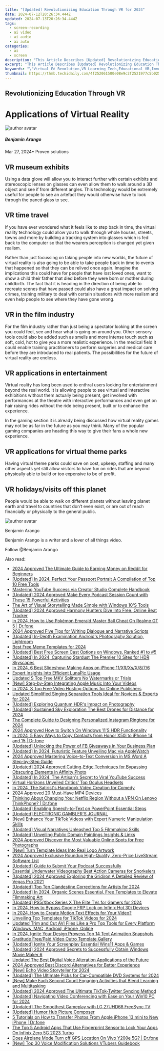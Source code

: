 ```yaml
---
title: "[Updated] Revolutionizing Education Through VR for 2024"
date: 2024-07-12T20:26:34.444Z
updated: 2024-07-13T20:26:34.444Z
tags: 
  - screen-recording
  - ai video
  - ai audio
  - ai auto
categories: 
  - ai
  - screen
description: "This Article Describes [Updated] Revolutionizing Education Through VR for 2024"
excerpt: "This Article Describes [Updated] Revolutionizing Education Through VR for 2024"
keywords: "\"Virtual Ed Revolution,VR Learning Tech,Educational VR,Immersive Classroom,VR in Schools,VREduce Boundaries,Next-Gen VR Learn\""
thumbnail: https://thmb.techidaily.com/4f252061500e08e9c2f2521977c5b0253a500625454298afd84e9855ed4fbb6b.jpg
---
```


## Revolutionizing Education Through VR

# Applications of Virtual Reality

![author avatar](https://images.wondershare.com/filmora/article-images/benjamin-arango-author.jpg)

##### Benjamin Arango

 Mar 27, 2024• Proven solutions

## VR museum exhibits

 Using a data glove will allow you to interact further with certain exhibits and stereoscopic lenses on glasses can even allow them to walk around a 3D object and see if from different angles. This technology would be extremely useful for people to see an artefact they would otherwise have to look through the paned glass to see.

## VR time travel

 If you have ever wondered what it feels like to step back in time, the virtual reality technology could allow you to walk through whole houses, streets, towns and more by building a tracking system into glasses which is fed back to the computer so that the wearers perception is changed yet given realism.

 Rather than just focussing on taking people into new worlds, the future of virtual reality is also going to be able to take people back in time to events that happened so that they can be relived once again. Imagine the implications this could have for people that have lost loved ones, want to show a child their father that died before they were born or mother during childbirth. The fact that it is heading in the direction of being able to recreate scenes that have passed could also have a great impact on solving crimes, training military to deal with certain situations with more realism and even help people to see where they have gone wrong.

## VR in the film industry

 For the film industry rather than just being a spectator looking at the screen you could feel, see and hear what is going on around you. Other sensory tools could also be added such as smells and more intense touch such as soft, cold, hot to give you a more realistic experience. In the medical field it could enable training practitioners to perform surgeries and medical care before they are introduced to real patients. The possibilities for the future of virtual reality are endless.

## VR applications in entertainment

 Virtual reality has long been used to enthral users looking for entertainment beyond the real world. It is allowing people to see virtual and interactive exhibitions without them actually being present, get involved with performances at the theatre with interactive performances and even get on hair raising rides without the ride being present, built or to enhance the experience.

 In the gaming section it is already being discussed how virtual reality games may not be as far in the future as you may think. Many of the popular gaming companies are heading this way to give their fans a whole new experience.

## VR applications for virtual theme parks

 Having virtual theme parks could save on cost, upkeep, staffing and many other aspects yet still allow visitors to have fun on rides that are beyond physically able to build or too expensive to be of profit.

## VR holidays/visits off this planet

 People would be able to walk on different planets without leaving planet earth and travel to countries that don’t even exist, or are out of reach financially or physically to the general public.

![author avatar](https://images.wondershare.com/filmora/article-images/benjamin-arango-author.jpg)

Benjamin Arango

Benjamin Arango is a writer and a lover of all things video.

Follow @Benjamin Arango


<ins class="adsbygoogle"
     style="display:block"
     data-ad-format="autorelaxed"
     data-ad-client="ca-pub-7571918770474297"
     data-ad-slot="1223367746"></ins>



<ins class="adsbygoogle"
     style="display:block"
     data-ad-client="ca-pub-7571918770474297"
     data-ad-slot="8358498916"
     data-ad-format="auto"
     data-full-width-responsive="true"></ins>




<span class="atpl-alsoreadstyle">Also read:</span>
<div><ul>
<li><a href="https://fox-access.techidaily.com/2024-approved-the-ultimate-guide-to-earning-money-on-reddit-for-beginners/"><u>2024 Approved  The Ultimate Guide to Earning Money on Reddit for Beginners</u></a></li>
<li><a href="https://fox-access.techidaily.com/updated-in-2024-perfect-your-passport-portrait-a-compilation-of-top-10-free-tools/"><u>[Updated] In 2024, Perfect Your Passport Portrait  A Compilation of Top 10 Free Tools</u></a></li>
<li><a href="https://youtube-video-recordings.techidaily.com/mastering-youtube-success-via-creator-studio-complete-handbook/"><u>Mastering YouTube Success via Creator Studio  Complete Handbook</u></a></li>
<li><a href="https://fox-access.techidaily.com/updated-2024-approved-make-every-podcast-session-count-with-these-15-powerful-activities/"><u>[Updated] 2024 Approved  Make Every Podcast Session Count with These 15 Powerful Activities</u></a></li>
<li><a href="https://extra-resources.techidaily.com/the-art-of-visual-storytelling-made-simple-with-windows-10s-tools/"><u>The Art of Visual Storytelling Made Simple with Windows 10'S Tools</u></a></li>
<li><a href="https://fox-access.techidaily.com/updated-2024-approved-harmony-hunters-dive-into-free-online-beat-tracker/"><u>[Updated] 2024 Approved  Harmony Hunters  Dive Into Free, Online Beat Tracker</u></a></li>
<li><a href="https://pokemon-go-android.techidaily.com/in-2024-how-to-use-pokemon-emerald-master-ball-cheat-on-realme-gt-5-drfone-by-drfone-virtual-android/"><u>In 2024, How to Use Pokémon Emerald Master Ball Cheat On Realme GT 5 | Dr.fone</u></a></li>
<li><a href="https://some-knowledge.techidaily.com/2024-approved-five-tips-for-writing-dialogue-and-narrative-scripts/"><u>2024 Approved  Five Tips for Writing Dialogue and Narrative Scripts</u></a></li>
<li><a href="https://fox-access.techidaily.com/updated-in-depth-examination-androids-photography-solution-lightroom/"><u>[Updated] In-Depth Examination  Android's Photography Solution, Lightroom</u></a></li>
<li><a href="https://fox-access.techidaily.com/best-free-meme-templates-for-2024/"><u>Best Free Meme Templates for 2024</u></a></li>
<li><a href="https://fox-access.techidaily.com/updated-best-free-screen-cast-options-on-windows-ranked-1-to-5/"><u>[Updated] Best Free Screen Cast Options on Windows, Ranked #1 to #5</u></a></li>
<li><a href="https://fox-access.techidaily.com/updated-in-2024-capturing-stardust-the-premier-10-sites-for-hdr-skyscapes/"><u>[Updated] In 2024, Capturing Stardust  The Premier 10 Sites for HDR Skyscapes</u></a></li>
<li><a href="https://fox-access.techidaily.com/in-2024-6-best-slideshow-making-apps-on-iphone-11xrxsx876/"><u>In 2024, 6 Best Slideshow-Making Apps on iPhone 11/XR/Xs/X/8/7/6</u></a></li>
<li><a href="https://fox-access.techidaily.com/expert-insights-into-efficient-lunapic-usage/"><u>Expert Insights Into Efficient LunaPic Usage</u></a></li>
<li><a href="https://smart-video-creator.techidaily.com/updated-s-top-free-mkv-splitters-no-watermarks-or-trials/"><u>Updated S Top Free MKV Splitters No Watermarks or Trials</u></a></li>
<li><a href="https://extra-guidance.techidaily.com/new-step-by-step-integrating-apple-music-into-your-videos/"><u>[New] Step-by-Step  Integrating Apple Music Into Your Videos</u></a></li>
<li><a href="https://ai-video-apps.techidaily.com/in-2024-s-top-free-video-hosting-options-for-online-publishers/"><u>In 2024, S Top Free Video Hosting Options for Online Publishers</u></a></li>
<li><a href="https://voice-adjusting.techidaily.com/updated-simplified-singing-separation-tools-ideal-for-novices-and-experts-for-2024/"><u>Updated Simplified Singing Separation Tools Ideal for Novices & Experts for 2024</u></a></li>
<li><a href="https://fox-access.techidaily.com/updated-exploring-quantum-hdrs-impact-on-photography/"><u>[Updated] Exploring Quantum HDR's Impact on Photography</u></a></li>
<li><a href="https://fox-access.techidaily.com/updated-sustained-sky-exploration-the-best-drones-for-distance-for-2024/"><u>[Updated] Sustained Sky Exploration  The Best Drones for Distance for 2024</u></a></li>
<li><a href="https://some-approaches.techidaily.com/the-complete-guide-to-designing-personalized-instagram-ringtone-for-2024/"><u>The Complete Guide to Designing Personalized Instagram Ringtone for 2024</u></a></li>
<li><a href="https://fox-access.techidaily.com/2024-approved-how-to-switch-on-windows-11s-hdr-functionality/"><u>2024 Approved  How to Switch On Windows 11'S HDR Functionality</u></a></li>
<li><a href="https://android-transfer.techidaily.com/in-2024-5-easy-ways-to-copy-contacts-from-honor-x50i-to-iphone-14-and-15-drfone-by-drfone-transfer-from-android-transfer-from-android/"><u>In 2024, 5 Easy Ways to Copy Contacts from Honor X50i to iPhone 14 and 15 | Dr.fone</u></a></li>
<li><a href="https://fox-access.techidaily.com/updated-unlocking-the-power-of-fb-giveaways-in-your-business-plan/"><u>[Updated] Unlocking the Power of FB Giveaways in Your Business Plan</u></a></li>
<li><a href="https://fox-access.techidaily.com/updated-in-2024-futuristic-feature-unveiling-mac-via-applewatch/"><u>[Updated] In 2024, Futuristic Feature  Unveiling Mac via AppleWatch</u></a></li>
<li><a href="https://fox-access.techidaily.com/2024-approved-mastering-voice-to-text-conversion-in-ms-word-a-step-by-step-guide/"><u>2024 Approved  Mastering Voice-to-Text Conversion in MS Word  A Step-by-Step Guide</u></a></li>
<li><a href="https://fox-access.techidaily.com/updated-2024-approved-cutting-edge-techniques-for-bypassing-obscuring-elements-in-affinity-photo/"><u>[Updated] 2024 Approved  Cutting-Edge Techniques for Bypassing Obscuring Elements in Affinity Photo</u></a></li>
<li><a href="https://fox-access.techidaily.com/updated-in-2024-the-artisans-secret-to-viral-youtube-success/"><u>[Updated] In 2024, The Artisan's Secret to Viral YouTube Success</u></a></li>
<li><a href="https://fox-access.techidaily.com/virtual-horizons-unveiled-critics-top-oculus-headsets/"><u>Virtual Horizons Unveiled  Critics' Top Oculus Headsets</u></a></li>
<li><a href="https://youtube-stream.techidaily.com/in-2024-the-satirists-handbook-video-creation-for-comedy/"><u>In 2024, The Satirist's Handbook  Video Creation for Comedy</u></a></li>
<li><a href="https://extra-hints.techidaily.com/2024-approved-20-must-have-mp4-devices/"><u>2024 Approved  20 Must-Have MP4 Devices</u></a></li>
<li><a href="https://fake-location.techidaily.com/thinking-about-changing-your-netflix-region-without-a-vpn-on-lenovo-thinkphone-drfone-by-drfone-virtual-android/"><u>Thinking About Changing Your Netflix Region Without a VPN On Lenovo ThinkPhone? | Dr.fone</u></a></li>
<li><a href="https://fox-access.techidaily.com/updated-enabling-speech-to-text-on-powerpoint-essential-steps/"><u>[Updated] Enabling Speech-to-Text on PowerPoint  Essential Steps</u></a></li>
<li><a href="https://fox-access.techidaily.com/updated-electronic-gamblers-journal/"><u>[Updated] ELECTRONIC GAMBLER'S JOURNAL</u></a></li>
<li><a href="https://fox-info.techidaily.com/new-enhance-your-tiktok-videos-with-expert-numeric-manipulation-skills/"><u>[New] Enhance Your TikTok Videos with Expert Numeric Manipulation Skills</u></a></li>
<li><a href="https://fox-access.techidaily.com/updated-visual-narratives-unleashed-top-5-filmmaking-skills/"><u>[Updated] Visual Narratives Unleashed  Top 5 Filmmaking Skills</u></a></li>
<li><a href="https://fox-access.techidaily.com/updated-unveiling-public-domain-paintings-insights-and-links/"><u>[Updated] Unveiling Public Domain Paintings  Insights & Links</u></a></li>
<li><a href="https://fox-access.techidaily.com/2024-approved-discover-the-most-valuable-online-spots-for-free-photographs/"><u>2024 Approved  Discover the Most Valuable Online Spots for Free Photographs</u></a></li>
<li><a href="https://some-approaches.techidaily.com/new-turn-template-ideas-into-real-logo-artwork/"><u>[New] Turn Template Ideas Into Real Logo Artwork</u></a></li>
<li><a href="https://some-knowledge.techidaily.com/2024-approved-exclusive-roundup-high-quality-zero-price-livestream-software-list/"><u>2024 Approved  Exclusive Roundup  High-Quality, Zero-Price LiveStream Software List</u></a></li>
<li><a href="https://some-techniques.techidaily.com/updated-guide-to-submit-your-podcast-successfully/"><u>[Updated] Guide to Submit Your Podcast Successfully</u></a></li>
<li><a href="https://extra-resources.techidaily.com/essential-underwater-videography-best-action-cameras-for-snorkelers/"><u>Essential Underwater Videography  Best Action Cameras for Snorkelers</u></a></li>
<li><a href="https://fox-access.techidaily.com/updated-2024-approved-exploring-the-gridiron-a-detailed-review-of-vegas-pro-2021/"><u>[Updated] 2024 Approved  Exploring the Gridiron  A Detailed Review of Vegas Pro 2021</u></a></li>
<li><a href="https://fox-access.techidaily.com/updated-top-ten-clandestine-corrections-for-artists-for-2024/"><u>[Updated] Top Ten Clandestine Corrections for Artists for 2024</u></a></li>
<li><a href="https://fox-access.techidaily.com/updated-in-2024-organic-scenes-essential-free-templates-to-elevate-filmmaking-art/"><u>[Updated] In 2024, Organic Scenes  Essential, Free Templates to Elevate Filmmaking Art</u></a></li>
<li><a href="https://fox-access.techidaily.com/updated-ps5xbox-series-x-the-elite-tvs-for-gamers-for-2024/"><u>[Updated] PS5/Xbox Series X  The Elite TVs for Gamers for 2024</u></a></li>
<li><a href="https://bypass-frp.techidaily.com/in-2024-how-to-bypass-google-frp-lock-on-infinix-hot-30i-devices-by-drfone-android/"><u>In 2024, How to Bypass Google FRP Lock on Infinix Hot 30i Devices</u></a></li>
<li><a href="https://ai-editing-video.techidaily.com/in-2024-how-to-create-motion-text-effects-for-your-video/"><u>In 2024, How to Create Motion Text Effects for Your Video?</u></a></li>
<li><a href="https://some-guidance.techidaily.com/unveiling-top-templates-for-tiktok-videos-for-2024/"><u>Unveiling Top Templates for TikTok Videos for 2024</u></a></li>
<li><a href="https://ai-driven-video-production.techidaily.com/updated-trim-and-cut-avi-files-like-a-pro-top-tools-for-every-platform-windows-mac-android-iphone-online/"><u>Updated Trim and Cut AVI Files Like a Pro Top Tools for Every Platform Windows, MAC, Android, iPhone, Online</u></a></li>
<li><a href="https://some-techniques.techidaily.com/in-2024-ignite-your-design-prowess-top-14-text-animation-snapshots/"><u>In 2024, Ignite Your Design Prowess  Top 14 Text Animation Snapshots</u></a></li>
<li><a href="https://fox-access.techidaily.com/gratitude-freepaid-video-outro-template-gallery/"><u>Gratitude  Free/Paid Video Outro Template Gallery</u></a></li>
<li><a href="https://some-knowledge.techidaily.com/updated-ignite-your-screenplay-essential-wins11-apps-and-games/"><u>[Updated] Ignite Your Screenplay  Essential Wins11 Apps & Games</u></a></li>
<li><a href="https://fox-access.techidaily.com/updated-2024-approved-secrets-to-successfully-obtain-windows-movie-maker-6/"><u>[Updated] 2024 Approved  Secrets to Successfully Obtain Windows Movie Maker 6</u></a></li>
<li><a href="https://audio-editing.techidaily.com/updated-the-best-digital-voice-alteration-applications-of-the-future/"><u>Updated The Best Digital Voice Alteration Applications of the Future</u></a></li>
<li><a href="https://discord-videos.techidaily.com/2024-approved-best-discord-alternatives-for-better-experience/"><u>2024 Approved  Best Discord Alternatives for Better Experience</u></a></li>
<li><a href="https://youtube-web.techidaily.com/cho-video-storyteller-for-2024/"><u>[New] Echo Video Storyteller for 2024</u></a></li>
<li><a href="https://fox-access.techidaily.com/updated-the-ultimate-picks-for-car-compatible-dvd-systems-for-2024/"><u>[Updated] The Ultimate Picks for Car-Compatible DVD Systems for 2024</u></a></li>
<li><a href="https://extra-guidance.techidaily.com/new-make-each-second-count-engaging-activities-that-blend-learning-and-multitasking/"><u>[New] Make Each Second Count  Engaging Activities that Blend Learning and Multitasking</u></a></li>
<li><a href="https://twitter-clips.techidaily.com/updated-2024-approved-the-ultimate-tiktok-twitter-syncing-method/"><u>[Updated] 2024 Approved  The Ultimate TikTok-Twitter Syncing Method</u></a></li>
<li><a href="https://fox-access.techidaily.com/updated-navigating-video-conferencing-with-ease-on-your-win10-pc-for-2024/"><u>[Updated] Navigating Video Conferencing with Ease on Your Win10 PC for 2024</u></a></li>
<li><a href="https://fox-access.techidaily.com/updated-the-smoothest-gameplay-with-lg-27uhd68-freesync-tv/"><u>[Updated] The Smoothest Gameplay with LG 27UHD68 FreeSync TV</u></a></li>
<li><a href="https://fox-access.techidaily.com/updated-humor-hub-picture-composer/"><u>[Updated] Humor Hub  Picture Composer</u></a></li>
<li><a href="https://iphone-transfer.techidaily.com/5-tutorials-on-how-to-transfer-photos-from-apple-iphone-13-mini-to-new-iphone-drfone-by-drfone-transfer-from-ios/"><u>5 Tutorials on How to Transfer Photos From Apple iPhone 13 mini to New iPhone | Dr.fone</u></a></li>
<li><a href="https://unlock-android.techidaily.com/the-top-5-android-apps-that-use-fingerprint-sensor-to-lock-your-apps-on-infinix-zero-5g-2023-turbo-by-drfone-android/"><u>The Top 5 Android Apps That Use Fingerprint Sensor to Lock Your Apps On Infinix Zero 5G 2023 Turbo</u></a></li>
<li><a href="https://fake-location.techidaily.com/does-airplane-mode-turn-off-gps-location-on-vivo-y200e-5g-drfone-by-drfone-virtual-android/"><u>Does Airplane Mode Turn off GPS Location On Vivo Y200e 5G? | Dr.fone</u></a></li>
<li><a href="https://some-guidance.techidaily.com/new-top-30-voice-modification-solutions-vtubers-guidebook/"><u>[New] Top 30 Voice Modification Solutions  VTubers Guidebook</u></a></li>
</ul></div>
